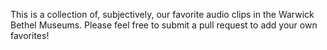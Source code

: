 This is a collection of, subjectively, our favorite audio clips in the Warwick Bethel Museums. Please feel free to submit a pull request to add your own favorites!
